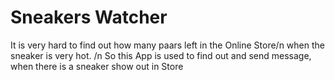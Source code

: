 # Sneakers Watcher

It is very hard to find out how many paars left in the Online Store/n
when the sneaker is very hot.
/n
So this App is used to find out and send message, when there is a sneaker show out in Store


